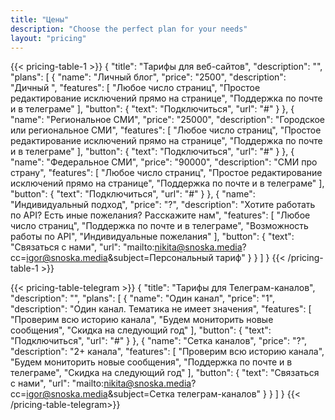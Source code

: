 ```yaml
---
title: "Цены"
description: "Choose the perfect plan for your needs"
layout: "pricing"
---
```


{{< pricing-table-1 >}}
{
    "title": "Тарифы для веб-сайтов",
    "description": "",
    "plans": [
        {
            "name": "Личный блог",
            "price": "2500",
            "description": "Дичный ",
            "features": [
                "Любое число страниц",
                "Простое редактирование исключений прямо на странице",
                "Поддержка по почте и в телеграме"
            ],
            "button": {
                "text": "Подключиться",
                "url": "#"
            }
        },
        {
            "name": "Региональное СМИ",
            "price": "25000",
            "description": "Городское или региональное СМИ",
            "features": [
                    "Любое число страниц",
                    "Простое редактирование исключений прямо на странице",
                    "Поддержка по почте и в телеграме"
            ],
            "button": {
                "text": "Подключиться",
                "url": "#"
            }
        },
        {
            "name": "Федеральное СМИ",
            "price": "90000",
            "description": "СМИ про страну",
            "features": [
                "Любое число страниц",
                "Простое редактирование исключений прямо на странице",
                "Поддержка по почте и в телеграме"
            ],
            "button": {
                "text": "Подключиться",
                "url": "#"
            }
        },
        {
            "name": "Индивидуальный подход",
            "price": "?",
            "description": "Хотите работать по API? Есть иные пожелания? Расскажите нам",
            "features": [
                "Любое число страниц",
                "Поддержка по почте и в телеграме",
                "Возможность работы по API",
                "Индивидуальные пожелания"
            ],
            "button": {
                "text": "Связаться с нами",
                "url": "mailto:nikita@snoska.media?cc=igor@snoska.media&subject=Персональный тариф"
            }
        }
    ]
}
{{< /pricing-table-1 >}}

<div class="mt-16"></div>

{{< pricing-table-telegram >}}
{
    "title": "Тарифы для Телеграм-каналов",
    "description": "",
    "plans": [
        {
            "name": "Один канал",
            "price": "1",
            "description": "Один канал. Тематика не имеет значения",
            "features": [
                "Проверим всю историю канала",
                "Будем мониторить новые сообщения",
                "Скидка на следующий год"
            ],
            "button": {
                "text": "Подключиться",
                "url": "#"
            }
        },
        {
            "name": "Сетка каналов",
            "price": "?",
            "description": "2+ канала",
            "features": [
                "Проверим всю историю канала",
                "Будем мониторить новые сообщения",
                "Поддержка по почте и в телеграме",
                "Скидка на следующий год"
            ],
            "button": {
                "text": "Связаться с нами",
                "url": "mailto:nikita@snoska.media?cc=igor@snoska.media&subject=Сетка телеграм-каналов"
            }
        }
    ]
}
{{< /pricing-table-telegram>}}


